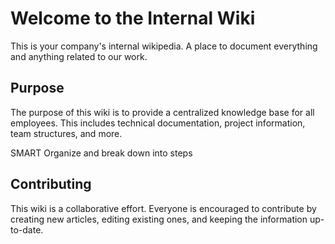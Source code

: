 # Welcome to the Internal Wiki

This is your company's internal wikipedia. A place to document everything and anything related to our work.

## Purpose

The purpose of this wiki is to provide a centralized knowledge base for all employees. This includes technical documentation, project information, team structures, and more.

SMART
Organize and break down into steps

## Contributing

This wiki is a collaborative effort. Everyone is encouraged to contribute by creating new articles, editing existing ones, and keeping the information up-to-date.